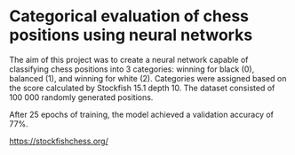 # Categorical evaluation of chess positions using neural networks
The aim of this project was to create a neural network capable of classifying chess positions into 3 categories: winning for black (0), balanced (1), and winning for white (2). Categories were assigned based on the score calculated by Stockfish 15.1 depth 10. The dataset consisted of 100 000 randomly generated positions.

After 25 epochs of training, the model achieved a validation accuracy of 77%.

https://stockfishchess.org/
